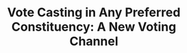 ---
title: "Vote Casting in Any Preferred Constituency: A New Voting Channel"
collection: publications
permalink: /publications/2013-07-Vote-Casting-in-Any-Preferred-Constituency-A-New-Voting-Channel
venue: '4th International Conference on E-Voting and Identity (Vote-ID 2013)'
pages: '61-75'
publisher: 'Springer'
year: '2013'
paperurl: 'https://doi.org/10.1007/978-3-642-39185-9_4'
citation: ' <b>Jurlind Budurushi</b>,  Maria Henning,  Melanie Volkamer</br> 4th International Conference on E-Voting and Identity (Vote-ID 2013)'
---